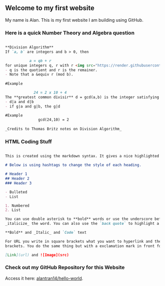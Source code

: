 ## Welcome to my first website

My name is Alan. This is my first website I am building using GitHub.

### Here is a quick Number Theory and Algebra question


```markdown

**Division Algorithm**
If `a, b` are integers and b > 0, then 

           a = qb + r
for unique integers q, r with r <img src="https://render.githubusercontent.com/render/math?math= r\in"> {0,1,...,b-1}.
- q is the quotient and r is the remainer.
- Note that a &equiv r (mod b).
             
#Example

             24 = 2 x 10 + 4
The **greatest common divisir** d = gcd(a,b) is the integer satisfying
- d|a and d|b            
- if g|a and g|b, the g|d

#Example
               gcd(24,10) = 2
               
_Credits to Thomas Britz notes on Division Algorithm_
```                

### HTML Coding Stuff

```markdown

This is created using the markdown syntax. It gives a nice highlighted box to write in.

# Below is using hashtags to change the style of each heading.

# Header 1
## Header 2
### Header 3

- Bulleted
- List

1. Numbered
2. List

You can use double asterisk to **bold** words or use the underscore before and after for 
_italicize_ the word. You can also use the `back quote` to highlight a text in red.

**Bold** and _Italic_ and `Code` text

For URL you write in square brackets what you want to hyperlink and the url in parentheses/round 
brackets. You do the same thing but with a exclamation mark in front for images.

[Link](url) and ![Image](src)
```

### Check out my GitHub Repository for this Website

Access it here: [alantran14/hello-world](https://github.com/alantran14/hello-world).
